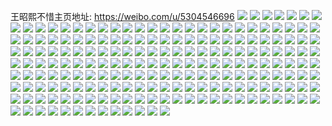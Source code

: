 王昭熙不惜主页地址: https://weibo.com/u/5304546696 
![](https://wx4.sinaimg.cn/mw2000/005MZkUMly1h925sm04dvj31400u0wlp.jpg) 
![](https://wx4.sinaimg.cn/mw2000/005MZkUMly1h925smsu62j30u0140n2w.jpg) 
![](https://wx4.sinaimg.cn/mw2000/005MZkUMly1h925snicyxj30u014044d.jpg) 
![](https://wx4.sinaimg.cn/mw2000/005MZkUMly1h925so68ykj30u0140dm4.jpg) 
![](https://wx4.sinaimg.cn/mw2000/005MZkUMly1h8zskx7oldj33402c04qr.jpg) 
![](https://wx4.sinaimg.cn/mw2000/005MZkUMly1h8zskygvogj33402c0b2b.jpg) 
![](https://wx4.sinaimg.cn/mw2000/005MZkUMly1h8zskw67moj30n00nxjvl.jpg) 
![](https://wx4.sinaimg.cn/mw2000/005MZkUMly1h8t0nviv2nj33402c0b2b.jpg) 
![](https://wx4.sinaimg.cn/mw2000/005MZkUMly1h8t0nwqavjj30n10upwlj.jpg) 
![](https://wx4.sinaimg.cn/mw2000/005MZkUMly1h8t0oczbtej313u0tudzl.jpg) 
![](https://wx4.sinaimg.cn/mw2000/005MZkUMly1h8t0o76k9ej30lw0t6gru.jpg) 
![](https://wx4.sinaimg.cn/mw2000/005MZkUMly1h8t0nxr00wj30n00usjw9.jpg) 
![](https://wx4.sinaimg.cn/mw2000/005MZkUMly1h8n6zb0vraj313u0tu4jj.jpg) 
![](https://wx4.sinaimg.cn/mw2000/005MZkUMly1h8n6zd5uyjj313u0tukal.jpg) 
![](https://wx4.sinaimg.cn/mw2000/005MZkUMly1h8n6z8skh9j33402c04qq.jpg) 
![](https://wx4.sinaimg.cn/mw2000/005MZkUMly1h8lsiqhogmj313u0tu7jx.jpg) 
![](https://wx4.sinaimg.cn/mw2000/005MZkUMly1h8lsijkgpij32c0340e82.jpg) 
![](https://wx4.sinaimg.cn/mw2000/005MZkUMly1h8lsirxkrcj313u0tudx3.jpg) 
![](https://wx4.sinaimg.cn/mw2000/005MZkUMly1h8ifpatj7vj30tu13uqia.jpg) 
![](https://wx4.sinaimg.cn/mw2000/005MZkUMly1h8ifp5kaqhj30u01hcgsu.jpg) 
![](https://wx4.sinaimg.cn/mw2000/005MZkUMly1h8ifp8xmy3j32c0340u0y.jpg) 
![](https://wx4.sinaimg.cn/mw2000/005MZkUMly1h8hq0m47gzj33402c01kz.jpg) 
![](https://wx4.sinaimg.cn/mw2000/005MZkUMly1h8hq0r1cowj32c0340x6q.jpg) 
![](https://wx4.sinaimg.cn/mw2000/005MZkUMly1h8hq0eduhzj32c03404qq.jpg) 
![](https://wx4.sinaimg.cn/mw2000/005MZkUMly1h8gc7fcp3aj33344mo1l0.jpg) 
![](https://wx4.sinaimg.cn/mw2000/005MZkUMly1h8gc83zkvzj34mo3344qt.jpg) 
![](https://wx4.sinaimg.cn/mw2000/005MZkUMly1h8gc7j3ghxj34mo3344qs.jpg) 
![](https://wx4.sinaimg.cn/mw2000/005MZkUMly1h8gc7qyj3ej33344mo1l1.jpg) 
![](https://wx4.sinaimg.cn/mw2000/005MZkUMly1h8gc7mq2y4j34mo334b2c.jpg) 
![](https://wx4.sinaimg.cn/mw2000/005MZkUMly1h8gc77twfej34mo334hdx.jpg) 
![](https://wx4.sinaimg.cn/mw2000/005MZkUMly1h8gc9xploaj33344mob2d.jpg) 
![](https://wx4.sinaimg.cn/mw2000/005MZkUMly1h8gc88zrfhj33344mou0z.jpg) 
![](https://wx4.sinaimg.cn/mw2000/005MZkUMly1h8gc7b052kj33344mohdw.jpg) 
![](https://wx4.sinaimg.cn/mw2000/005MZkUMly1h8ewfuj7xej33402c07wj.jpg) 
![](https://wx4.sinaimg.cn/mw2000/005MZkUMly1h8ewfvx5dfj30n00mvqau.jpg) 
![](https://wx4.sinaimg.cn/mw2000/005MZkUMly1h8ewfqnof2j32c0340hdu.jpg) 
![](https://wx4.sinaimg.cn/mw2000/005MZkUMly1h8e33vp4daj30ly0t9jxd.jpg) 
![](https://wx4.sinaimg.cn/mw2000/005MZkUMly1h8e34csjy3j31150rvwuq.jpg) 
![](https://wx4.sinaimg.cn/mw2000/005MZkUMly1h8e349b7wxj32c0340e82.jpg) 
![](https://wx4.sinaimg.cn/mw2000/005MZkUMly1h8e34kwet6j30w70o5115.jpg) 
![](https://wx4.sinaimg.cn/mw2000/005MZkUMly1h8cscqa3tlj32c0340u0y.jpg) 
![](https://wx4.sinaimg.cn/mw2000/005MZkUMly1h8cscs4v7gj32c0340kjl.jpg) 
![](https://wx4.sinaimg.cn/mw2000/005MZkUMly1h8cscyih5tj31010r07gn.jpg) 
![](https://wx4.sinaimg.cn/mw2000/005MZkUMly1h8a85aj2pzj32983dux6p.jpg) 
![](https://wx4.sinaimg.cn/mw2000/005MZkUMly1h8a85eak4hj33402c01kz.jpg) 
![](https://wx4.sinaimg.cn/mw2000/005MZkUMly1h8a85cd7n3j32c0340hdu.jpg) 
![](https://wx4.sinaimg.cn/mw2000/005MZkUMly1h8a856x9ycj32c0340e82.jpg) 
![](https://wx4.sinaimg.cn/mw2000/005MZkUMly1h881zh2npwj32c03407wj.jpg) 
![](https://wx4.sinaimg.cn/mw2000/005MZkUMly1h881zj4235j33402c0qv6.jpg) 
![](https://wx4.sinaimg.cn/mw2000/005MZkUMly1h881zkna6nj33402c0hdu.jpg) 
![](https://wx4.sinaimg.cn/mw2000/005MZkUMly1h84l1a03lfj32rg2324qq.jpg) 
![](https://wx4.sinaimg.cn/mw2000/005MZkUMly1h84l1d066kj333t2bvb2b.jpg) 
![](https://wx4.sinaimg.cn/mw2000/005MZkUMly1h84l1eyevij32c0340e82.jpg) 
![](https://wx4.sinaimg.cn/mw2000/005MZkUMly1h82mly20voj31090r77jg.jpg) 
![](https://wx4.sinaimg.cn/mw2000/005MZkUMly1h82mlnuj6hj30pi0y0dou.jpg) 
![](https://wx4.sinaimg.cn/mw2000/005MZkUMly1h82mlaz36aj32c0340e83.jpg) 
![](https://wx4.sinaimg.cn/mw2000/005MZkUMly1h814rc7isnj32c0340x6p.jpg) 
![](https://wx4.sinaimg.cn/mw2000/005MZkUMly1h814r66yqbj33402c01kz.jpg) 
![](https://wx4.sinaimg.cn/mw2000/005MZkUMly1h814rh4lrrj30zw0s24d6.jpg) 
![](https://wx4.sinaimg.cn/mw2000/005MZkUMly1h7zdvqynitj30n01dse81.jpg) 
![](https://wx4.sinaimg.cn/mw2000/005MZkUMly1h7wezvz1xuj33402c0b2a.jpg) 
![](https://wx4.sinaimg.cn/mw2000/005MZkUMly1h7wezzyf9qj313u0tudzo.jpg) 
![](https://wx4.sinaimg.cn/mw2000/005MZkUMly1h7wezt1h3aj32c0340b2a.jpg) 
![](https://wx4.sinaimg.cn/mw2000/005MZkUMly1h7s4u5kiwdj32c03404qr.jpg) 
![](https://wx4.sinaimg.cn/mw2000/005MZkUMly1h7s4ua5594j32c03404qq.jpg) 
![](https://wx4.sinaimg.cn/mw2000/005MZkUMly1h7s4udhnx8j32c0340b2a.jpg) 
![](https://wx4.sinaimg.cn/mw2000/005MZkUMly1h7n9uar10xj33402c0qv5.jpg) 
![](https://wx4.sinaimg.cn/mw2000/005MZkUMly1h7n9vseoenj32c0340hdu.jpg) 
![](https://wx4.sinaimg.cn/mw2000/005MZkUMly1h7kax78lmxj312l0sch36.jpg) 
![](https://wx4.sinaimg.cn/mw2000/005MZkUMly1h7kaw8rtzej30z60qddx4.jpg) 
![](https://wx4.sinaimg.cn/mw2000/005MZkUMly1h7hkbjunltj32c0340hdt.jpg) 
![](https://wx4.sinaimg.cn/mw2000/005MZkUMly1h7hh7g9qo3j30q20yrk42.jpg) 
![](https://wx4.sinaimg.cn/mw2000/005MZkUMly1h7hh6opnevj313u0tutn1.jpg) 
![](https://wx4.sinaimg.cn/mw2000/005MZkUMly1h7hh6m7zptj30p40xhn61.jpg) 
![](https://wx4.sinaimg.cn/mw2000/005MZkUMly1h6vu1my25ej34mo334qef.jpg) 
![](https://wx4.sinaimg.cn/mw2000/005MZkUMly1h6vu1nxdtbj33402c0npe.jpg) 
![](https://wx4.sinaimg.cn/mw2000/005MZkUMly1h6vu1qhvvjj30mz0mzgox.jpg) 
![](https://wx4.sinaimg.cn/mw2000/005MZkUMly1h6vu1q4s5aj34mo334qfl.jpg) 
![](https://wx4.sinaimg.cn/mw2000/005MZkUMly1h6uj2e4ndvj30z80qfmzm.jpg) 
![](https://wx4.sinaimg.cn/mw2000/005MZkUMly1h6uj1qyhxpj33402c0npe.jpg) 
![](https://wx4.sinaimg.cn/mw2000/005MZkUMly1h6uj2b3q9nj33154jqe83.jpg) 
![](https://wx4.sinaimg.cn/mw2000/005MZkUMly1h6t2b9jhccj33402c0npf.jpg) 
![](https://wx4.sinaimg.cn/mw2000/005MZkUMly1h6t2b6hpykj34mo334k49.jpg) 
![](https://wx4.sinaimg.cn/mw2000/005MZkUMly1h6rw9k5h47j33402c0e82.jpg) 
![](https://wx4.sinaimg.cn/mw2000/005MZkUMly1h6rwhwlh1bj30o60w8tew.jpg) 
![](https://wx4.sinaimg.cn/mw2000/005MZkUMly1h6r1dxeizxj33402c07wi.jpg) 
![](https://wx4.sinaimg.cn/mw2000/005MZkUMly1h6r1e4rg4fj32c0340qv5.jpg) 
![](https://wx4.sinaimg.cn/mw2000/005MZkUMly1h6odube8fjj30so1287ey.jpg) 
![](https://wx4.sinaimg.cn/mw2000/005MZkUMly1h6odtycoe0j33402c07wj.jpg) 
![](https://wx4.sinaimg.cn/mw2000/005MZkUMly1h6m744m6jcj30xc3e8jwc.jpg) 
![](https://wx4.sinaimg.cn/mw2000/005MZkUMly1h6m74dbeckj30xc480434.jpg) 
![](https://wx4.sinaimg.cn/mw2000/005MZkUMly1h6m74vu6v1j336c2dpe82.jpg) 
![](https://wx4.sinaimg.cn/mw2000/005MZkUMly1h6m757xi43j315o3g5q6v.jpg) 
![](https://wx4.sinaimg.cn/mw2000/005MZkUMly1h6m73xhjcwj30n01dq122.jpg) 
![](https://wx4.sinaimg.cn/mw2000/005MZkUMly1h6m75mtb5ej336c2dptge.jpg) 
![](https://wx4.sinaimg.cn/mw2000/005MZkUMly1h6m764a3g5j336c36ak29.jpg) 
![](https://wx4.sinaimg.cn/mw2000/005MZkUMly1h6m76j0ekuj30xc461wj1.jpg) 
![](https://wx4.sinaimg.cn/mw2000/005MZkUMly1h6m779ysuoj32dr36aapa.jpg) 
![](https://wx4.sinaimg.cn/mw2000/005MZkUMly1h6kzvmpya9j30zk0s1jtf.jpg) 
![](https://wx4.sinaimg.cn/mw2000/005MZkUMly1h6kzvdujipj33402c0x6q.jpg) 
![](https://wx4.sinaimg.cn/mw2000/005MZkUMly1h6jv7wyszkj31j50u0n70.jpg) 
![](https://wx4.sinaimg.cn/mw2000/005MZkUMly1h6jv8g8ycuj30vl0np0wc.jpg) 
![](https://wx4.sinaimg.cn/mw2000/005MZkUMly1h6jv6jex65j32c0340b2a.jpg) 
![](https://wx4.sinaimg.cn/mw2000/005MZkUMly1h6jv550fsjj31wc1f94qp.jpg) 
![](https://wx4.sinaimg.cn/mw2000/005MZkUMly1h6gg5ginlcj30oo0wwq42.jpg) 
![](https://wx4.sinaimg.cn/mw2000/005MZkUMly1h6gg45t4ngj32c0340b2b.jpg) 
![](https://wx4.sinaimg.cn/mw2000/005MZkUMly1h61k39t7nkj30jy0t1n0i.jpg) 
![](https://wx4.sinaimg.cn/mw2000/005MZkUMly1h60bun3yzvj30k110i3z1.jpg) 
![](https://wx4.sinaimg.cn/mw2000/005MZkUMly1h60bump5t5j30je192q7b.jpg) 
![](https://wx4.sinaimg.cn/mw2000/005MZkUMly1h5azrdeblmj33402c0u0y.jpg) 
![](https://wx4.sinaimg.cn/mw2000/005MZkUMly1h5azsnso3vj30so12uwmj.jpg) 
![](https://wx4.sinaimg.cn/mw2000/005MZkUMly1h5azsjonwcj32c0340npf.jpg) 
![](https://wx4.sinaimg.cn/mw2000/85aabe02ly1h9317g06ijj22c02c01kz.jpg) 
![](https://wx4.sinaimg.cn/mw2000/85aabe02ly1h9317drg87j21o02807wi.jpg) 
![](https://wx4.sinaimg.cn/mw2000/85aabe02ly1h9317esm61j21o0280u0y.jpg) 
![](https://wx4.sinaimg.cn/mw2000/85aabe02ly1h9317o46b5j22c02c0u11.jpg) 
![](https://wx4.sinaimg.cn/mw2000/85aabe02ly1h931850dgjj21o0280qv5.jpg) 
![](https://wx4.sinaimg.cn/mw2000/85aabe02ly1h8qq6bqx3vj20u0140qb4.jpg) 
![](https://wx4.sinaimg.cn/mw2000/85aabe02ly1h8qq7w7af8j21400u0ajk.jpg) 
![](https://wx4.sinaimg.cn/mw2000/85aabe02ly1h8hebuf8w4j22c02c07wj.jpg) 
![](https://wx4.sinaimg.cn/mw2000/85aabe02ly1h8lyprvuifj22c02c01l0.jpg) 
![](https://wx4.sinaimg.cn/mw2000/85aabe02ly1h8lyppcqoej22c02c04qs.jpg) 
![](https://wx4.sinaimg.cn/mw2000/85aabe02ly1h8lypqd6a2j23402c04qr.jpg) 
![](https://wx4.sinaimg.cn/mw2000/85aabe02ly1h8lyr3j90dj20xc1o1b29.jpg) 
![](https://wx4.sinaimg.cn/mw2000/85aabe02ly1h8lyr4isbtj215o1qib29.jpg) 
![](https://wx4.sinaimg.cn/mw2000/85aabe02ly1h8f0lzlvl9j20n01dsq6p.jpg) 
![](https://wx4.sinaimg.cn/mw2000/85aabe02ly1h870g31pj5j235s2dc4qs.jpg) 
![](https://wx4.sinaimg.cn/mw2000/85aabe02ly1h83pepjq8sj22c0340e85.jpg) 
![](https://wx4.sinaimg.cn/mw2000/85aabe02ly1h83pc96v47j22c0340npd.jpg) 
![](https://wx4.sinaimg.cn/mw2000/85aabe02ly1h83pehp6ruj20tu13utdz.jpg) 
![](https://wx4.sinaimg.cn/mw2000/85aabe02ly1h7zvpiufdxj210e0xfndj.jpg) 
![](https://wx4.sinaimg.cn/mw2000/85aabe02ly1h7zvq8de3gj22c02c04qr.jpg) 
![](https://wx4.sinaimg.cn/mw2000/85aabe02ly1h7zvq7i22aj20u01hck2z.jpg) 
![](https://wx4.sinaimg.cn/mw2000/85aabe02ly1h7zvq9owssj22c0340b2b.jpg) 
![](https://wx4.sinaimg.cn/mw2000/85aabe02ly1h7ucu2lycaj20u01400xz.jpg) 
![](https://wx4.sinaimg.cn/mw2000/85aabe02ly1h7udn8x3dgj20u00u042i.jpg) 
![](https://wx4.sinaimg.cn/mw2000/85aabe02ly1h7ngxr022rj20n01ds43x.jpg) 
![](https://wx4.sinaimg.cn/mw2000/85aabe02ly1h7ngxrjkbaj20u0140qcc.jpg) 
![](https://wx4.sinaimg.cn/mw2000/85aabe02ly1h7ngxs06auj20u0140qc6.jpg) 
![](https://wx4.sinaimg.cn/mw2000/85aabe02ly1h7joefrwynj20n01ds0ws.jpg) 
![](https://wx4.sinaimg.cn/mw2000/85aabe02ly1h7aujy4xcoj21400u00w9.jpg) 
![](https://wx4.sinaimg.cn/mw2000/85aabe02ly1h73mmw18jkj20u00u0ad5.jpg) 
![](https://wx4.sinaimg.cn/mw2000/85aabe02ly1h73mmv6o4lj20u00u0jxi.jpg) 
![](https://wx4.sinaimg.cn/mw2000/85aabe02ly1h73mpobn8aj20u00u0tfc.jpg) 
![](https://wx4.sinaimg.cn/mw2000/85aabe02ly1h73mmx3xf3j20u0140151.jpg) 
![](https://wx4.sinaimg.cn/mw2000/85aabe02ly1h73mr54gl3j20u0140abe.jpg) 
![](https://wx4.sinaimg.cn/mw2000/85aabe02ly1h6oj4568r2j22c02c01l0.jpg) 
![](https://wx4.sinaimg.cn/mw2000/85aabe02ly1h6oj7092hjj22c02c0x4a.jpg) 
![](https://wx4.sinaimg.cn/mw2000/85aabe02ly1h6oj6yha8ej2340340hdw.jpg) 
![](https://wx4.sinaimg.cn/mw2000/85aabe02ly1h6oj73et79j2340340b2d.jpg) 
![](https://wx4.sinaimg.cn/mw2000/85aabe02ly1h6oj753goaj2340340qv7.jpg) 
![](https://wx4.sinaimg.cn/mw2000/85aabe02ly1h6ax65ucmwj21400u011z.jpg) 
![](https://wx4.sinaimg.cn/mw2000/85aabe02ly1h6ayt5buokj20u0191gw0.jpg) 
![](https://wx4.sinaimg.cn/mw2000/85aabe02ly1h6ax646wd5j21400u00wz.jpg) 
![](https://wx4.sinaimg.cn/mw2000/85aabe02ly1h6ax66zv88j21400u0dpg.jpg) 
![](https://wx4.sinaimg.cn/mw2000/85aabe02ly1h685vvket2j20u00u00y2.jpg) 
![](https://wx4.sinaimg.cn/mw2000/85aabe02ly1h685vushnaj20u00u0t9a.jpg) 
![](https://wx4.sinaimg.cn/mw2000/85aabe02ly1h68b3qlvmyj21400u042n.jpg) 
![](https://wx4.sinaimg.cn/mw2000/85aabe02ly1h63yb496gyj20u00u0tmb.jpg) 
![](https://wx4.sinaimg.cn/mw2000/85aabe02ly1h63ybqdq05j213u0tu18q.jpg) 
![](https://wx4.sinaimg.cn/mw2000/85aabe02ly1h63ycie31wj20u00u0aa6.jpg) 
![](https://wx4.sinaimg.cn/mw2000/85aabe02ly1h63ye477a1j20mi0u0my7.jpg) 
![](https://wx4.sinaimg.cn/mw2000/85aabe02ly1h63yerfzk9j20u00u0whk.jpg) 
![](https://wx4.sinaimg.cn/mw2000/85aabe02ly1h63yg5agpoj20u014019c.jpg) 
![](https://wx4.sinaimg.cn/mw2000/85aabe02ly1h63ya66wdoj20u2186wv8.jpg) 
![](https://wx4.sinaimg.cn/mw2000/85aabe02ly1h5yyxm09q9j20u00u0jtm.jpg) 
![](https://wx4.sinaimg.cn/mw2000/85aabe02ly1h5yyxm8lrhj20u00u0aft.jpg) 
![](https://wx4.sinaimg.cn/mw2000/85aabe02ly1h5tmeip4a7j22c0340e84.jpg) 
![](https://wx4.sinaimg.cn/mw2000/85aabe02ly1h5tlw1qduhj20u0140gyq.jpg) 
![](https://wx4.sinaimg.cn/mw2000/85aabe02ly1h5r5bmeke8j20u00u0wjs.jpg) 
![](https://wx4.sinaimg.cn/mw2000/85aabe02ly1h5r5bmzy4ij20u00u0qa6.jpg) 
![](https://wx4.sinaimg.cn/mw2000/85aabe02ly1h5r5bnm6q7j21400u0k19.jpg) 
![](https://wx4.sinaimg.cn/mw2000/85aabe02ly1h5r5bnwif7j20u00u0jwy.jpg) 
![](https://wx4.sinaimg.cn/mw2000/85aabe02ly1h5r5bodyzsj20u0140qdl.jpg) 
![](https://wx4.sinaimg.cn/mw2000/85aabe02ly1h5r5bps85rj20u00u046b.jpg) 
![](https://wx4.sinaimg.cn/mw2000/85aabe02ly1h5osber9yhj23402c0x6u.jpg) 
![](https://wx4.sinaimg.cn/mw2000/85aabe02ly1h5osbhkz4yj23402c0kjo.jpg) 
![](https://wx4.sinaimg.cn/mw2000/85aabe02ly1h5k1y6m4qij20zg0zg78k.jpg) 
![](https://wx4.sinaimg.cn/mw2000/85aabe02ly1h5k1y71xy1j20u00u0n4p.jpg) 
![](https://wx4.sinaimg.cn/mw2000/85aabe02ly1h5k1wszppvj23402c0hdu.jpg) 
![](https://wx4.sinaimg.cn/mw2000/85aabe02ly1h5k1ycnn5gj22c02c07wk.jpg) 
![](https://wx4.sinaimg.cn/mw2000/85aabe02ly1h5iprzfve3j222o341npd.jpg) 
![](https://wx4.sinaimg.cn/mw2000/85aabe02ly1h5ipts7y5yj22c02c0b2b.jpg) 
![](https://wx4.sinaimg.cn/mw2000/85aabe02ly1h5e5jqqwqzj22c0340b2d.jpg) 
![](https://wx4.sinaimg.cn/mw2000/85aabe02ly1h4zaef60nfj20n01dsq69.jpg) 
![](https://wx4.sinaimg.cn/mw2000/85aabe02ly1h4icplski4j21o0280e81.jpg) 
![](https://wx4.sinaimg.cn/mw2000/85aabe02gy1h4goganx5vj22c0340b2d.jpg) 
![](https://wx4.sinaimg.cn/mw2000/85aabe02gy1h4goj8ptw9j22c0340x6t.jpg) 
![](https://wx4.sinaimg.cn/mw2000/85aabe02ly1h4a8td2zxkj22c0340hdu.jpg) 
![](https://wx4.sinaimg.cn/mw2000/85aabe02ly1h4a8tf0uz1j22c02c01l0.jpg) 
![](https://wx4.sinaimg.cn/mw2000/85aabe02ly1h41q1earcrj22c02c0hdv.jpg) 
![](https://wx4.sinaimg.cn/mw2000/85aabe02ly1h41q1cjkkrj23402c0u10.jpg) 
![](https://wx4.sinaimg.cn/mw2000/85aabe02ly1h40z0zh10tj22ag2q3hdt.jpg) 
![](https://wx4.sinaimg.cn/mw2000/85aabe02ly1h40z13u1mxj22c02c07wj.jpg) 
![](https://wx4.sinaimg.cn/mw2000/85aabe02ly1h40z15q8tqj22c02c0kjn.jpg) 
